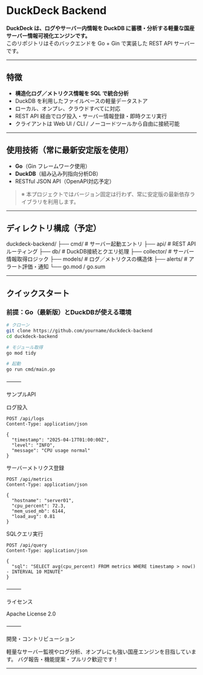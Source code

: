 # DuckDeck Backend

**DuckDeck は、ログやサーバー内情報を DuckDB に蓄積・分析する軽量な国産サーバー情報可視化エンジンです。**  
このリポジトリはそのバックエンドを Go + Gin で実装した REST API サーバーです。

---

## 特徴

- **構造化ログ／メトリクス情報を SQL で統合分析**
- DuckDB を利用したファイルベースの軽量データストア
- ローカル、オンプレ、クラウドすべてに対応
- REST API 経由でログ投入・サーバー情報登録・即時クエリ実行
- クライアントは Web UI / CLI / ノーコードツールから自由に接続可能

---

## 使用技術（常に最新安定版を使用）

- **Go**（Gin フレームワーク使用）
- **DuckDB**（組み込み列指向分析DB）
- RESTful JSON API（OpenAPI対応予定）

> ※ 本プロジェクトではバージョン固定は行わず、常に安定版の最新依存ライブラリを利用します。

---

## ディレクトリ構成（予定）

duckdeck-backend/
├── cmd/             # サーバー起動エントリ
├── api/             # REST APIルーティング
├── db/              # DuckDB接続とクエリ処理
├── collector/       # サーバー情報取得ロジック
├── models/          # ログ／メトリクスの構造体
├── alerts/          # アラート評価・通知
└── go.mod / go.sum

---

## クイックスタート

### 前提：Go（最新版）とDuckDBが使える環境

```bash
# クローン
git clone https://github.com/yourname/duckdeck-backend
cd duckdeck-backend

# モジュール取得
go mod tidy

# 起動
go run cmd/main.go
```


⸻

サンプルAPI

ログ投入
```
POST /api/logs
Content-Type: application/json

{
  "timestamp": "2025-04-17T01:00:00Z",
  "level": "INFO",
  "message": "CPU usage normal"
}
```
サーバーメトリクス登録
```
POST /api/metrics
Content-Type: application/json

{
  "hostname": "server01",
  "cpu_percent": 72.3,
  "mem_used_mb": 6144,
  "load_avg": 0.81
}
```
SQLクエリ実行
```
POST /api/query
Content-Type: application/json

{
  "sql": "SELECT avg(cpu_percent) FROM metrics WHERE timestamp > now() - INTERVAL 10 MINUTE"
}
```


⸻

ライセンス

Apache License 2.0

⸻

開発・コントリビューション

軽量なサーバー監視やログ分析、オンプレにも強い国産エンジンを目指しています。
バグ報告・機能提案・プルリク歓迎です！

---

